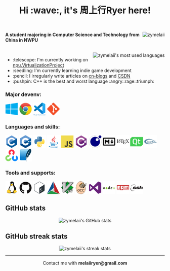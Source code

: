 <h1 align="center">Hi :wave:, it's 周上行Ryer here!</h1>

<br />

<p>
	<img align="right" src="https://komarev.com/ghpvc/?username=zymelaii&label=Profile%20views&color=0e75b6&style=flat" alt="zymelaii" />
	<b>A student majoring in Computer Science and Technology from China in NWPU</b>
</p>

<br />

<img align="right" src="https://github-readme-stats.vercel.app/api/top-langs?username=zymelaii&show_icons=true&locale=en&layout=compact&count_private=true&hide=tex,VHDL,Verilog,SystemVerilog,Assembly,Tcl,cmake,makefile" alt="zymelaii's most used languages" />
<ul>
	<li>:telescope: I'm currently working on <a href="https://github.com/zymelaii/npu.VirtualizationProject">npu.VirtualizationProject</a></li>
	<li>:seedling: I'm currently learning indie game development</li>
	<li>:pencil: I irregularly write articles on <a href="https://cnblogs.com/zymelaii">cn-blogs</a> and <a href="https://blog.csdn.net/qq_37569077">CSDN</a></li>
	<li>:pushpin: C++ is the best and worst language :angry::rage::triumph:</li>
</ul>

### Major devenv:

<div align="left">
	<img src="https://raw.githubusercontent.com/devicons/devicon/master/icons/windows8/windows8-original.svg" alt="windows" width="40" height="40" />
	<img src="https://raw.githubusercontent.com/devicons/devicon/master/icons/chrome/chrome-original.svg" alt="chrome" width="40" height="40" />
	<img src="https://raw.githubusercontent.com/devicons/devicon/master/icons/vscode/vscode-original-wordmark.svg" alt="vscode" width="40" height="40" />
	<img src="https://raw.githubusercontent.com/devicons/devicon/master/icons/git/git-original.svg" alt="git" width="40" height="40" />
</div>

### Languages and skills:

<div align="left">
	<img src="https://raw.githubusercontent.com/devicons/devicon/master/icons/c/c-original.svg" alt="c" width="40" height="40" />
	<img src="https://raw.githubusercontent.com/devicons/devicon/master/icons/cplusplus/cplusplus-original.svg" alt="cplusplus" width="40" height="40" />
	<img src="https://raw.githubusercontent.com/devicons/devicon/master/icons/python/python-original.svg" alt="python" width="40" height="40" />
	<img src="https://raw.githubusercontent.com/devicons/devicon/master/icons/java/java-original.svg" alt="java" width="40" height="40" />
	<img src="https://raw.githubusercontent.com/devicons/devicon/master/icons/javascript/javascript-original.svg" alt="javascript" width="40" height="40" />
	<img src="https://raw.githubusercontent.com/devicons/devicon/master/icons/csharp/csharp-original.svg" alt="csharp" width="40" height="40" />
	<img src="https://raw.githubusercontent.com/devicons/devicon/master/icons/lua/lua-original.svg" alt="lua" width="40" height="40" />
	<img src="https://raw.githubusercontent.com/devicons/devicon/master/icons/markdown/markdown-original.svg" alt="markdown" width="40" height="40" />
	<img src="https://raw.githubusercontent.com/devicons/devicon/master/icons/latex/latex-original.svg" alt="latex" width="40" height="40" />
	<img src="https://raw.githubusercontent.com/devicons/devicon/master/icons/qt/qt-original.svg" alt="qt" width="40" height="40" />
	<img src="https://raw.githubusercontent.com/devicons/devicon/master/icons/opengl/opengl-original.svg" alt="opengl" width="40" height="40" />
	<img src="https://raw.githubusercontent.com/devicons/devicon/master/icons/opencv/opencv-original.svg" alt="opencv" width="40" height="40" />
	<img src="https://raw.githubusercontent.com/devicons/devicon/master/icons/sqlite/sqlite-original.svg" alt="sqlite" width="40" height="40" />
</div>

### Tools and supports:

<div align="left">
	<img src="https://raw.githubusercontent.com/devicons/devicon/master/icons/linux/linux-original.svg" alt="linux" width="40" height="40" />
	<img src="https://raw.githubusercontent.com/devicons/devicon/master/icons/github/github-original.svg" alt="github" width="40" height="40" />
	<img src="https://raw.githubusercontent.com/devicons/devicon/master/icons/bash/bash-original.svg" alt="bash" width="40" height="40" />
	<img src="https://raw.githubusercontent.com/devicons/devicon/master/icons/cmake/cmake-original.svg" alt="cmake" width="40" height="40" />
	<img src="https://raw.githubusercontent.com/devicons/devicon/master/icons/vim/vim-original.svg" alt="vim" width="40" height="40" />
	<img src="https://raw.githubusercontent.com/devicons/devicon/master/icons/gcc/gcc-original.svg" alt="gcc" width="40" height="40" />
	<img src="https://raw.githubusercontent.com/devicons/devicon/master/icons/visualstudio/visualstudio-plain.svg" alt="visualstudio" width="40" height="40" />
	<img src="https://raw.githubusercontent.com/devicons/devicon/master/icons/nodejs/nodejs-original-wordmark.svg" alt="nodejs" width="40" height="40" />
	<img src="https://raw.githubusercontent.com/devicons/devicon/master/icons/npm/npm-original-wordmark.svg" alt="npm" width="40" height="40" />
	<img src="https://raw.githubusercontent.com/devicons/devicon/master/icons/ssh/ssh-original-wordmark.svg" alt="ssh" width="40" height="40" />
</div>

## GitHub stats

<div align="center">
	<img src="https://github-readme-stats.vercel.app/api?username=zymelaii&show_icons=true&locale=en&count_private=true&custom_title=zymelaii's%20GitHub%20Stats" alt="zymelaii's GitHub stats" />
</div>

## GitHub streak stats

<div align="center">
	<img src="https://github-readme-streak-stats.herokuapp.com/?user=zymelaii" alt="zymelaii's streak stats" />
</div>

---

<div align="center">Contact me with <b>melaiiryer@gmail.com</b></div>
